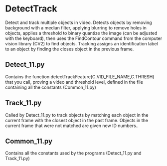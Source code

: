 # DetectTrack
Detect and track multiple objects in video. Detects objects by removing background with a median filter, applying blurring to remove holes in objects, applies a threshold to binary quantize the image (can be adjusted with the keyboard), then uses the FindContour command from the computer vision library (CV2) to find objects. Tracking assigns an identification label to an object by finding the closes object in the previous frame.  
## Detect_11.py 
Contains the function detectTrackFeature(C.VID_FILE_NAME,C.THRESH) that you call, proving a video and threshold level, defined in the file containing all the constants (Common_11.py)
## Track_11.py
Called by Detect_11.py to track objects by matching each object in the current frame with the closest object in the past frame. Objects in the current frame that were not matched are given new ID numbers..
## Common_11.py 
Contains all the constants used by the programs (Detect_11.py and Track_11.py)

